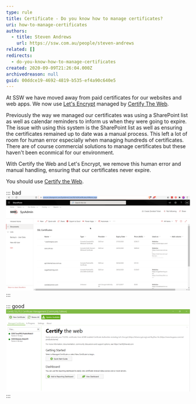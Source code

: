 ```yaml
---
type: rule
title: Certificate - Do you know how to manage certificates?
uri: how-to-manage-certificates
authors:
  - title: Steven Andrews
    url: https://ssw.com.au/people/steven-andrews
related: []
redirects:
  - do-you-know-how-to-manage-certificates
created: 2020-09-09T21:26:04.000Z
archivedreason: null
guid: 00ddce19-4692-4819-b535-ef4a90c640e5
---
```


At SSW we have moved away from paid certificates for our websites and web apps. We now use [Let's Encrypt](https://letsencrypt.org/) managed by [Certify The Web](https://certifytheweb.com/).  
 
Previously the way we managed our certificates was using a SharePoint list as well as calendar reminders to inform us when they were going to expire. The issue with using this system is the SharePoint list as well as ensuring the certificates remained up to date was a manual process. This left a lot of room for human error especially when managing hundreds of certificates. There are of course commercial solutions to manage certificates but these haven't been econmical for our environment.   


With Certify the Web and Let's Encrypt, we remove this human error and manual handling, ensuring that our certificates never expire. 
 
You should use [Certify the Web](https://certifytheweb.com/). 

<!--endintro-->


::: bad  
![Figure: Bad example - Keeping a database is unnecessary](/rules/how-to-manage-certificates/manage-certificates-bad.png)  
:::


::: good  
![Figure: Good example - Using Certify The Web](/rules/how-to-manage-certificates/manage-certificates-good.png)  
:::

